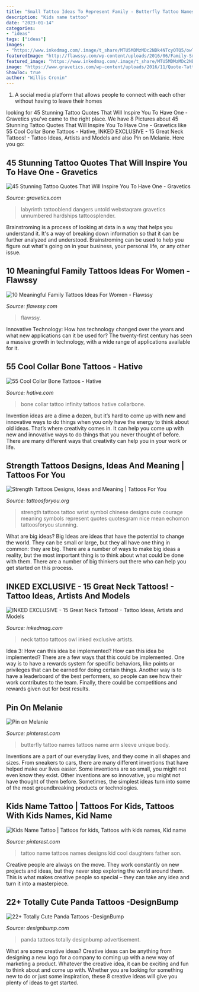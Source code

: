 ```yaml
---
title: "Small Tattoo Ideas To Represent Family - Butterfly Tattoo Names Tattoos Name Arm Sleeve Unique Body"
description: "Kids name tattoo"
date: "2023-01-14"
categories:
- "ideas"
tags: ["ideas"]
images:
- "https://www.inkedmag.com/.image/t_share/MTU5MDMzMDc2NDk4NTcyOTQ5/owl-tattoo-on-neck-54e6d60e94967.jpg"
featuredImage: "http://flawssy.com/wp-content/uploads/2016/06/Family-Small-Butterfly-Tattoos.jpg"
featured_image: "https://www.inkedmag.com/.image/t_share/MTU5MDMzMDc2NDk4NTcyOTQ5/owl-tattoo-on-neck-54e6d60e94967.jpg"
image: "https://www.gravetics.com/wp-content/uploads/2016/11/Quote-Tattoos12.jpg"
ShowToc: true
author: "Willis Cronin"
---
```



1. A social media platform that allows people to connect with each other without having to leave their homes 

	

		
looking for 45 Stunning Tattoo Quotes That Will Inspire You To Have One - Gravetics you've came to the right place. We have 8 Pictures about 45 Stunning Tattoo Quotes That Will Inspire You To Have One - Gravetics like 55 Cool Collar Bone Tattoos - Hative, INKED EXCLUSIVE - 15 Great Neck Tattoos! - Tattoo Ideas, Artists and Models and also Pin on Melanie. Here you go:
		
    
## 45 Stunning Tattoo Quotes That Will Inspire You To Have One - Gravetics

<img loading=lazy src="https://www.gravetics.com/wp-content/uploads/2016/11/Quote-Tattoos12.jpg" onerror="this.onerror=null;this.src='https://tse1.mm.bing.net/th?id=OIP.7o-VzzTNMV0LRtcAdcxEvgHaHP&amp;pid=15.1';" alt="45 Stunning Tattoo Quotes That Will Inspire You To Have One - Gravetics">

_Source: gravetics.com_

>labyrinth tattooblend dangers untold webstaqram gravetics unnumbered hardships tattoosplender. 

	

Brainstroming is a process of looking at data in a way that helps you understand it. It's a way of breaking down information so that it can be further analyzed and understood. Brainstroming can be used to help you figure out what's going on in your business, your personal life, or any other issue.

    
## 10 Meaningful Family Tattoos Ideas For Women - Flawssy

<img loading=lazy src="http://flawssy.com/wp-content/uploads/2016/06/Family-Small-Butterfly-Tattoos.jpg" onerror="this.onerror=null;this.src='https://tse3.mm.bing.net/th?id=OIP.YGNJdPDEjvL7tUNo8iofnwHaJ4&amp;pid=15.1';" alt="10 Meaningful Family Tattoos Ideas For Women - Flawssy">

_Source: flawssy.com_

>flawssy. 

	

Innovative Technology: How has technology changed over the years and what new applications can it be used for?
The twenty-first century has seen a massive growth in technology, with a wide range of applications available for it.

    
## 55 Cool Collar Bone Tattoos - Hative

<img loading=lazy src="https://hative.com/wp-content/uploads/2014/03/collar-bone-tattoos/family-infinity-collar-bone-tattoo-51.jpg" onerror="this.onerror=null;this.src='https://tse4.mm.bing.net/th?id=OIP.iW6tY4L6P8QuZXZOD_nk5QHaHa&amp;pid=15.1';" alt="55 Cool Collar Bone Tattoos - Hative">

_Source: hative.com_

>bone collar tattoo infinity tattoos hative collarbone. 

	

Invention ideas are a dime a dozen, but it’s hard to come up with new and innovative ways to do things when you only have the energy to think about old ideas. That’s where creativity comes in. It can help you come up with new and innovative ways to do things that you never thought of before. There are many different ways that creativity can help you in your work or life.

    
## Strength Tattoos Designs, Ideas And Meaning | Tattoos For You

<img loading=lazy src="http://www.tattoosforyou.org/wp-content/uploads/2013/10/Tattoos-of-Strength.jpg" onerror="this.onerror=null;this.src='https://tse2.mm.bing.net/th?id=OIP.l2ZkJ-1tQ3Bl4hm4yfQYfgHaJ5&amp;pid=15.1';" alt="Strength Tattoos Designs, Ideas and Meaning | Tattoos For You">

_Source: tattoosforyou.org_

>strength tattoos tattoo wrist symbol chinese designs cute courage meaning symbols represent quotes quotesgram nice mean echomon tattoosforyou stunning. 

	

What are big ideas?
Big Ideas are ideas that have the potential to change the world. They can be small or large, but they all have one thing in common: they are big. There are a number of ways to make big ideas a reality, but the most important thing is to think about what could be done with them. There are a number of big thinkers out there who can help you get started on this process.

    
## INKED EXCLUSIVE - 15 Great Neck Tattoos! - Tattoo Ideas, Artists And Models

<img loading=lazy src="https://www.inkedmag.com/.image/t_share/MTU5MDMzMDc2NDk4NTcyOTQ5/owl-tattoo-on-neck-54e6d60e94967.jpg" onerror="this.onerror=null;this.src='https://tse3.mm.bing.net/th?id=OIP.ad9eBtyQLteYXkexOrnOsAHaJ6&amp;pid=15.1';" alt="INKED EXCLUSIVE - 15 Great Neck Tattoos! - Tattoo Ideas, Artists and Models">

_Source: inkedmag.com_

>neck tattoo tattoos owl inked exclusive artists. 

	

Idea 3: How can this idea be implemented?
How can this idea be implemented? 
There are a few ways that this could be implemented. One way is to have a rewards system for specific behaviors, like points or privileges that can be earned for doing certain things. Another way is to have a leaderboard of the best performers, so people can see how their work contributes to the team. Finally, there could be competitions and rewards given out for best results.

    
## Pin On Melanie

<img loading=lazy src="https://i.pinimg.com/736x/a4/7c/f0/a47cf08d19b4172209a85f80b1fd9f58.jpg" onerror="this.onerror=null;this.src='https://tse4.mm.bing.net/th?id=OIP.4sVI4OoJS3QhNk7SluNXtwAAAA&amp;pid=15.1';" alt="Pin on Melanie">

_Source: pinterest.com_

>butterfly tattoo names tattoos name arm sleeve unique body. 

	

Inventions are a part of our everyday lives, and they come in all shapes and sizes. From sneakers to cars, there are many different inventions that have helped make our lives easier. Some inventions are so small, you might not even know they exist. Other inventions are so innovative, you might not have thought of them before. Sometimes, the simplest ideas turn into some of the most groundbreaking products or technologies.

    
## Kids Name Tattoo | Tattoos For Kids, Tattoos With Kids Names, Kid Name

<img loading=lazy src="https://i.pinimg.com/736x/90/48/e4/9048e4ebde1a6727037fe3e761534d7a.jpg" onerror="this.onerror=null;this.src='https://tse1.mm.bing.net/th?id=OIP.iBVFN-qgA4FIhpKb8g68lQAAAA&amp;pid=15.1';" alt="Kids Name Tattoo | Tattoos for kids, Tattoos with kids names, Kid name">

_Source: pinterest.com_

>tattoo name tattoos names designs kid cool daughters father son. 

	

Creative people are always on the move. They work constantly on new projects and ideas, but they never stop exploring the world around them. This is what makes creative people so special – they can take any idea and turn it into a masterpiece.

    
## 22+ Totally Cute Panda Tattoos -DesignBump

<img loading=lazy src="https://designbump.com/wp-content/uploads/2016/02/panda-tattoos13.jpg" onerror="this.onerror=null;this.src='https://tse2.mm.bing.net/th?id=OIP.9bCXWmeOfIVIj8IgW7-rGwHaNK&amp;pid=15.1';" alt="22+ Totally Cute Panda Tattoos -DesignBump">

_Source: designbump.com_

>panda tattoos totally designbump advertisement. 

	

What are some creative ideas?
Creative ideas can be anything from designing a new logo for a company to coming up with a new way of marketing a product. Whatever the creative idea, it can be exciting and fun to think about and come up with. Whether you are looking for something new to do or just some inspiration, these 8 creative ideas will give you plenty of ideas to get started.

